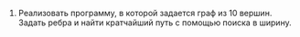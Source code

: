 1. Реализовать программу, в которой задается граф из 10 вершин. 
Задать ребра и найти кратчайший путь с помощью поиска в ширину.

